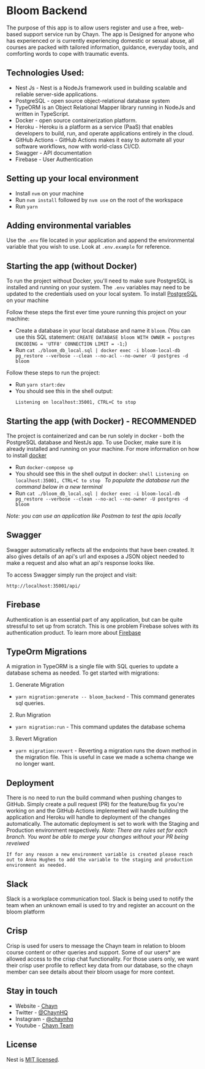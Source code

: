 # Bloom Backend

The purpose of this app is to allow users register and use a free, web-based support service run by Chayn. The app is Designed for anyone who has experienced or is currently experiencing domestic or sexual abuse, all courses are packed with tailored information, guidance, everyday tools, and comforting words to cope with traumatic events.

## Technologies Used:

- Nest Js - Nest is a NodeJs framework used in building scalable and reliable server-side applications.
- PostgreSQL - open source object-relational database system
- TypeORM is an Object Relational Mapper library running in NodeJs and written in TypeScript.
- Docker - open source containerization platform.
- Heroku - Heroku is a platform as a service (PaaS) that enables developers to build, run, and operate applications entirely in the cloud.
- GitHub Actions - GitHub Actions makes it easy to automate all your software workflows, now with world-class CI/CD.
- Swagger - API documentation
- Firebase - User Authentication

## Setting up your local environment

- Install `nvm` on your machine
- Run `nvm install` followed by `nvm use` on the root of the workspace
- Run `yarn`

## Adding environmental variables

Use the `.env` file located in your application and append the environmental variable that you wish to use.
Look at `.env.example` for reference.

## Starting the app (without Docker)

To run the project without Docker, you'll need to make sure PostgreSQL is installed and running on your system. The `.env` variables may need to be updated to the credentials used on your local system. To install [PostgreSQL](https://www.PostgreSQLql.org/download/) on your machine

Follow these steps the first ever time youre running this project on your machine:

- Create a database in your local database and name it `bloom`.
  (You can use this SQL statement: `CREATE DATABASE bloom WITH OWNER = postgres ENCODING = 'UTF8' CONNECTION LIMIT = -1;`)
- Run `cat ./bloom_db_local.sql | docker exec -i bloom-local-db pg_restore --verbose --clean --no-acl --no-owner -U postgres -d bloom`

Follow these steps to run the project:

- Run `yarn start:dev`
- You should see this in the shell output:
  ```shell
  Listening on localhost:35001, CTRL+C to stop
  ```

## Starting the app (with Docker) - RECOMMENDED

The project is containerized and can be run solely in docker - both the PostgreSQL database and NestJs app. To use Docker, make sure it is already installed and running on your machine. For more information on how to install [docker](https://www.docker.com/get-started)

- Run `docker-compose up`
- You should see this in the shell output in docker:
  `shell Listening on localhost:35001, CTRL+C to stop `
  _To populate the database run the command below in a new terminal_
- Run `cat ./bloom_db_local.sql | docker exec -i bloom-local-db pg_restore --verbose --clean --no-acl --no-owner -U postgres -d bloom`

_Note: you can use an application like Postman to test the apis locally_

## Swagger

Swagger automatically reflects all the endpoints that have been created. It also gives details of an api's url and exposes a JSON object needed to make a request and also what an api's response looks like.

To access Swagger simply run the project and visit:

```shell
http://localhost:35001/api/
```

## Firebase

Authentication is an essential part of any application, but can be quite stressful to set up from scratch. This is one problem Firebase solves with its authentication product. To learn more about [Firebase](https://firebase.google.com/)

## TypeOrm Migrations

A migration in TypeORM is a single file with SQL queries to update a database schema as needed. To get started with migrations:

1. Generate Migration

- `yarn migration:generate -- bloom_backend` - This command generates sql queries.

2. Run Migration

- `yarn migration:run` - This command updates the database schema

3. Revert Migration

- `yarn migration:revert` - Reverting a migration runs the down method in the migration file. This is useful in case we made a schema change we no longer want.

## Deployment

There is no need to run the build command when pushing changes to GitHub. Simply create a pull request (PR) for the feature/bug fix you're working on and the GitHub Actions implemented will handle building the application and Heroku will handle to deployment of the changes automatically. The automatic deployment is set to work with the Staging and Production environment respectively. _Note: There are rules set for each branch. You wont be able to merge your changes without your PR being reveiwed_

`If for any reason a new environment variable is created please reach out to Anna Hughes to add the variable to the staging and production environment as needed.`

## Slack

Slack is a workplace communication tool. Slack is being used to notify the team when an unknown email is used to try and register an account on the bloom platform

## Crisp

Crisp is used for users to message the Chayn team in relation to bloom course content or other queries and support. Some of our users\* are allowed access to the crisp chat functionality. For those users only, we want their crisp user profile to reflect key data from our database, so the chayn member can see details about their bloom usage for more context.

## Stay in touch

- Website - [Chayn](https://www.chayn.co/)
- Twitter - [@ChaynHQ](https://twitter.com/ChaynHQ)
- Instagram - [@chaynhq](https://www.instagram.com/chaynhq/)
- Youtube - [Chayn Team](https://www.youtube.com/channel/UC5_1Ci2SWVjmbeH8_USm-Bg)

## License

Nest is [MIT licensed](LICENSE).
